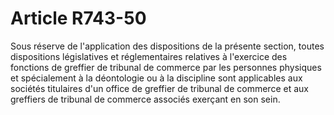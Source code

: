 # Article R743-50

Sous réserve de l'application des dispositions de la présente section, toutes dispositions législatives et réglementaires relatives à l'exercice des fonctions de greffier de tribunal de commerce par les personnes physiques et spécialement à la déontologie ou à la discipline sont applicables aux sociétés titulaires d'un office de greffier de tribunal de commerce et aux greffiers de tribunal de commerce associés exerçant en son sein.